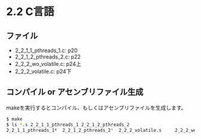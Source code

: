 # 2.2 C言語

## ファイル

- 2_2_1_1_pthreads_1.c: p20
- 2_2_1_2_pthreads_2.c: p22
- 2_2_2_wo_volatile.c: p24上
- 2_2_2_volatile.c: p24下

## コンパイル or アセンブリファイル生成

makeを実行するとコンパイル、もしくはアセンブリファイルを生成します。

```sh
$ make
$ ls *.s 2_2_1_1_pthreads_1 2_2_1_2_pthreads_2
2_2_1_1_pthreads_1*  2_2_1_2_pthreads_2*  2_2_2_volatile.s     2_2_2_wo_volatile.s
```
